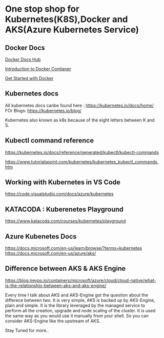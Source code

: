 
# One stop shop for Kubernetes(K8S),Docker and AKS(Azure Kubernetes Service)

## Docker Docs

[Docker Docs Hub](https://docs.docker.com/)

[Introduction to Docker Contianer](https://docs.microsoft.com/en-us/learn/modules/intro-to-docker-containers/)

[Get Started with Docker](https://www.docker.com/get-started)

## Kubernetes docs

All kubernetes docs canbe found here : https://kubernetes.io/docs/home/
FOr Blogs: https://kubernetes.io/blog/

Kubernetes also known as k8s because of the eight letters between K and S.

## Kubectl command reference

https://kubernetes.io/docs/reference/generated/kubectl/kubectl-commands

https://www.tutorialspoint.com/kubernetes/kubernetes_kubectl_commands.htm

## Working with Kubernetes in VS Code

https://code.visualstudio.com/docs/azure/kubernetes

## KATACODA : Kuberenetes Playground

https://www.katacoda.com/courses/kubernetes/playground

## Azure Kubenetes Docs

https://docs.microsoft.com/en-us/learn/browse/?terms=kubernetes
https://docs.microsoft.com/en-us/azure/aks/

## Difference between AKS & AKS Engine

https://blog.jreypo.io/containers/microsoft/azure/cloud/cloud-native/what-is-the-relationshio-between-aks-and-aks-engine/

Every time I talk about AKS and AKS-Engine got the question about the differece between two. It is very simple, AKS is backed up by AKS-Engine, plain and simple. It is the library leveraged by the managed service to perform all the creation, upgrade and node scaling of the cluster. It is used the same way as you would use it manually from your shell. So you can consider AKS-Engine like the upstream of AKS.

Stay Tuned for more..


